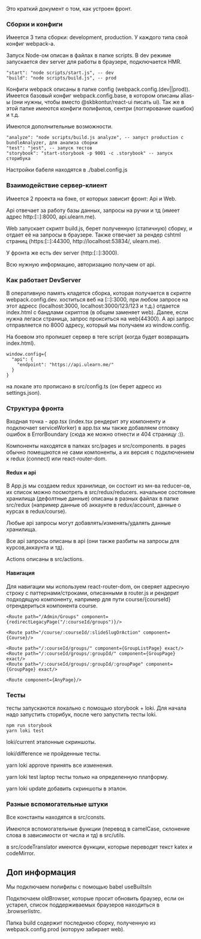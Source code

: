Это краткий документ о том, как устроен фронт.

### Сборки и конфиги

Имеется 3 типа сборки: development, production. У каждого типа свой конфиг webpack-а.

Запуск Node-ом описан в файлах в папке scripts. В dev режиме запускается dev server для работы в браузере, подключается HMR.

    "start": "node scripts/start.js", -- dev
    "build": "node scripts/build.js", -- prod
    
Конфиги webpack описаны в папке config (webpack.config.(dev||prod)). 
Имеется базовый конфиг webpack.config.base, в котором описаны alias-ы (они нужны, чтобы вместо @skbkontur/react-ui писать ui).
Так же в этой папке имеются конфиги полифилов, сентри (логгирование ошибок) и т.д.
    
Имеются дополнительные возможности.
    
    "analyze": "node scripts/build.js analyze", -- запуст production с bundleAnalyzer, для анализа сборки
    "test": "jest", -- запуск тестов
    "storybook": "start-storybook -p 9001 -c .storybook" -- запуск сторибука
    
Настройки бабеля находятся в ./babel.config.js


### Взаимодействие сервер-клиент

Имеется 2 проекта на бэке, от которых зависит фронт: Api и Web. 

Api отвечает за работу базы данных, запросы на ручки и тд (имеет адрес http:[::]:8000, api.ulearn.me).

Web запускает скрипт build.js, берет полученную (статичную) сборку, и отдает её на запросы в браузере.
Также отвечает за рендер cshtml страниц (https:[::]:44300, http://localhost:53834/, ulearn.me).

У фронта же есть dev server (http:[::]:3000).

Всю нужную информацию, авторизацию получаем от api.

### Как работает DevServer

В оперативную память кладется сборка, которая получается в скрипте webpack.config.dev.
хоститься веб на [::]:3000, при любом запросе на этот адресс (localhost:3000, localhost:3000/123/123 и т.д.)
отдается index.html с бандлами скриптов (в общем заменяет web).
Далее, если нужна легаси страница, запрос прокситься на web(44300).
А api запрос отправляется по 8000 адресу, который мы получаем из window.config.

На боевом это пропишет сервер в теге script (когда будет возвращать index.html).

```
window.config={
  "api": {
    "endpoint": "https://api.ulearn.me/"
  }
}
```

на локале это прописано в src/config.ts (он берет адресс из settings.json).

### Структура фронта

Входная точка - app.tsx (index.tsx рендерит эту компоненту и подключает serviceWorker)
в app.tsx мы также добавляем отловку ошибок в ErrorBoundary (сюда же можно отнести и 404 страницу :)).

Компоненты находятся в папках src/pages и src/components.
в pages обычно помещаются не сами компоненты, а их версия с подключением к redux (connect) или react-router-dom.

#### Redux и api

В App.js мы создаем redux хранилище, он состоит из мн-ва reducer-ов, их список можно посмотреть в src/redux/reducers. 
начальное состояние хранилища (дефолтные данные) описаны в разных файлах в папке src/redux
(например данные об аккаунте в redux/account, данные о курсах в redux/course).

Любые api запросы могут добавлять/изменять/удалять данные хранилища.

Все api запросы описаны в api (они также разбиты на запросы для курсов,аккаунта и тд).

Actions описаны в src/actions.

#### Навигация

Для навигации мы используем react-router-dom, он сверяет адресную строку с паттернами/строками, описанными в router.js
и рендерит подходящую компоненту, например для пути course/{courseId} отрендериться компонента course.

```
<Route path="/Admin/Groups" component={redirectLegacyPage("/:courseId/groups")}/>

<Route path="/course/:courseId/:slideSlugOrAction" component={Course}/>

<Route path="/:courseId/groups/" component={GroupListPage} exact/>
<Route path="/:courseId/groups/:groupId/" component={GroupPage} exact/>
<Route path="/:courseId/groups/:groupId/:groupPage" component={GroupPage} exact/>

<Route component={AnyPage}/>
```

### Тесты
тесты запускаются локально с помощью storybook + loki.
Для начала надо запустить сторибук, после чего запустить тесты loki.
```
npm run storybook
yarn loki test
```
loki/current эталонные скриншоты.

loki/difference не пройденные тесты.

yarn loki approve принять все изменения.

yarn loki test laptop тесты только на определенную платформу.

yarn loki update добавить скриншоты в эталон.

### Разные вспомогательные штуки  

Все константы находятся в src/consts.

Имеются вспомогательные функции (перевод в camelCase, склонение слова в зависимости от числа и тд) в src/utils.

в src/codeTranslator имеются функции, которые переводят текст katex и codeMirror.

## Доп информация

Мы подключаем полифилы с помощью babel useBuiltsIn

Подключаем oldBrowser, которые просит обновить браузер, если он устарел, список поддерживаемых браузеров находиться в .browserlistrc.

Папка build содержит последнюю сборку, полученную из webpack.config.prod (которую забирает web).

